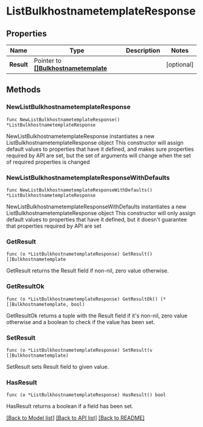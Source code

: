 # ListBulkhostnametemplateResponse

## Properties

Name | Type | Description | Notes
------------ | ------------- | ------------- | -------------
**Result** | Pointer to [**[]Bulkhostnametemplate**](Bulkhostnametemplate.md) |  | [optional] 

## Methods

### NewListBulkhostnametemplateResponse

`func NewListBulkhostnametemplateResponse() *ListBulkhostnametemplateResponse`

NewListBulkhostnametemplateResponse instantiates a new ListBulkhostnametemplateResponse object
This constructor will assign default values to properties that have it defined,
and makes sure properties required by API are set, but the set of arguments
will change when the set of required properties is changed

### NewListBulkhostnametemplateResponseWithDefaults

`func NewListBulkhostnametemplateResponseWithDefaults() *ListBulkhostnametemplateResponse`

NewListBulkhostnametemplateResponseWithDefaults instantiates a new ListBulkhostnametemplateResponse object
This constructor will only assign default values to properties that have it defined,
but it doesn't guarantee that properties required by API are set

### GetResult

`func (o *ListBulkhostnametemplateResponse) GetResult() []Bulkhostnametemplate`

GetResult returns the Result field if non-nil, zero value otherwise.

### GetResultOk

`func (o *ListBulkhostnametemplateResponse) GetResultOk() (*[]Bulkhostnametemplate, bool)`

GetResultOk returns a tuple with the Result field if it's non-nil, zero value otherwise
and a boolean to check if the value has been set.

### SetResult

`func (o *ListBulkhostnametemplateResponse) SetResult(v []Bulkhostnametemplate)`

SetResult sets Result field to given value.

### HasResult

`func (o *ListBulkhostnametemplateResponse) HasResult() bool`

HasResult returns a boolean if a field has been set.


[[Back to Model list]](../README.md#documentation-for-models) [[Back to API list]](../README.md#documentation-for-api-endpoints) [[Back to README]](../README.md)


